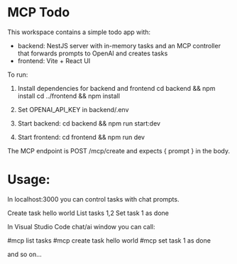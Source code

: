 # MCP Todo

This workspace contains a simple todo app with:

- backend: NestJS server with in-memory tasks and an MCP controller that forwards prompts to OpenAI and creates tasks
- frontend: Vite + React UI

To run:

1. Install dependencies for backend and frontend
   cd backend && npm install
   cd ../frontend && npm install

2. Set OPENAI_API_KEY in backend/.env

3. Start backend: cd backend && npm run start:dev
4. Start frontend: cd frontend && npm run dev

The MCP endpoint is POST /mcp/create and expects { prompt } in the body.

# Usage:
In localhost:3000 you can control tasks with chat prompts.

Create task hello world
List tasks 1,2
Set task 1 as done

In Visual Studio Code chat/ai window you can call:

#mcp list tasks
#mcp create task hello world
#mcp set task 1 as done

and so on...
